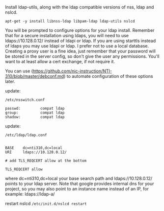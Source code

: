 Install ldap-utils, along with the ldap compatible versions of nss, ldap and nslcd.

```
apt-get -y install libnss-ldap libpam-ldap ldap-utils nslcd
```
You will be prompted to configure options for your ldap install.  Remember that for a secure installation using ldaps, you will need to use ldaps://10.128.0.12/ instead of ldapi or ldap.  If you are using starttls instead of ldaps you may use ldapi or ldap.  I prefer not to use a local database.  Creating a proxy user is a fine idea, just remember that your password will be stored in the server config, so don't give the user any permissions.  You'll want to at least allow a cert exchange, if not require it.

You can use (https://github.com/nic-instruction/NTI-310/blob/master/debconf.md) to automate configuration of these options later. 


update: 
```
/etc/nsswitch.conf

passwd:         compat ldap
group:          compat ldap
shadow:         compat ldap
```


update:
```
/etc/ldap/ldap.conf


BASE    dc=nti310,dc=local
URI     ldaps://10.128.0.12/

# add TLS_REQCERT allow at the bottom

TLS_REQCERT allow
```

where dc=nti310,dc=local your base search path and ldaps://10.128.0.12/ points to your ldap server.  Note that google provides internal dns for your project, so you may also point to an instance name instead of an IP, for example: ldaps://ldap-a/ 

restart nslcd
`/etc/init.d/nslcd restart`
